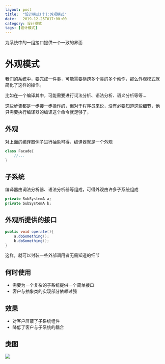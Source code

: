 ```yaml
---
layout: post
title:  "设计模式(十):外观模式"
date:   2019-12-25T017:00:00
category: 设计模式
tags: [设计模式]
---
```


为系统中的一组接口提供一个一致的界面

# 外观模式

我们的系统中，要完成一件事，可能需要横跨多个类的多个动作，那么外观模式就简化了这样的操作。

比如在一个编译其中，可能需要进行词法分析、语法分析、语义分析等等...

这些步骤都是一步接一步操作的，但对于程序员来说，没有必要知道这些细节，他只需要执行编译器的编译这个命令就足够了。

## 外观

对上面的编译器例子进行抽象可得，编译器就是一个外观

```java
class Facade{
    //...
}
```

## 子系统

编译器由词法分析器、语法分析器等组成，可得外观由许多子系统组成

```java
private SubSystemA a;
private SubSystemA b;
```

## 外观所提供的接口

```java
public void operate(){
    a.doSomething();
    b.doSomething();
}
```

这样，就可以封装一些外部调用者无需知道的细节

## 何时使用

- 需要为一个复杂的子系统提供一个简单接口
- 客户与抽象类的实现部分依赖过强

## 效果

- 对客户屏蔽了子系统组件
- 降低了客户与子系统的耦合

## 类图

![](https://timgsa.baidu.com/timg?image&quality=80&size=b9999_10000&sec=1574653911824&di=6dd446e801e1345522df25149fd6ff0c&imgtype=jpg&src=http%3A%2F%2Fimg1.imgtn.bdimg.com%2Fit%2Fu%3D2321038136%2C3677263216%26fm%3D214%26gp%3D0.jpg)
